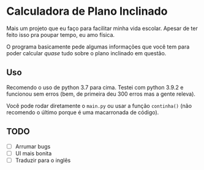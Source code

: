 # Calculadora de Plano Inclinado

Mais um projeto que eu faço para facilitar minha vida escolar. Apesar de ter feito isso pra poupar tempo, eu amo física.

O programa basicamente pede algumas informações que você tem para poder calcular _quase_ tudo sobre o plano inclinado em questão. 

## Uso

Recomendo o uso de python 3.7 para cima. Testei com python 3.9.2 e funcionou sem erros (bem, de primeira deu 300 erros mas a gente releva).

Você pode rodar diretamente o `main.py` ou usar a função `continha()` (não recomendo o último porque é uma macarronada de código).

## TODO

- [ ] Arrumar bugs
- [ ] UI mais bonita
- [ ] Traduzir para o inglês
